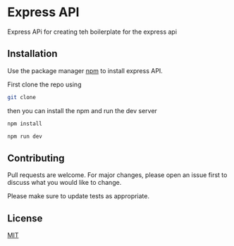 # Express API

Express APi for creating teh boilerplate for the express api

## Installation

Use the package manager [npm](https://www.npmjs.com/) to install express API.

First clone the repo using 
```bash
git clone
```
then you can install the npm and run the dev server

```bash
npm install
```

```bash
npm run dev
```


## Contributing
Pull requests are welcome. For major changes, please open an issue first to discuss what you would like to change.

Please make sure to update tests as appropriate.

## License
[MIT](https://choosealicense.com/licenses/mit/)